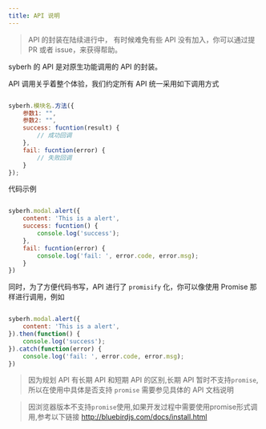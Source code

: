 ```yaml
---
title: API 说明
---
```


> API 的封装在陆续进行中， 有时候难免有些 API 没有加入，你可以通过提 PR 或者 issue，来获得帮助。

syberh 的 API 是对原生功能调用的 API 的封装。

API 调用关乎着整个体验，我们约定所有 API 统一采用如下调用方式

```js

syberh.模块名.方法({
    参数1: "",
    参数2: "",
    success: fucntion(result) {
        // 成功回调
    },
    fail: fucntion(error) {
        // 失败回调
    }
});

```

代码示例

```javascript

syberh.modal.alert({
    content: 'This is a alert',
    success: fucntion() {
        console.log('success');
    },
    fail: fucntion(error) {
        console.log('fail: ', error.code, error.msg);
    }
})

```

同时，为了方便代码书写，API 进行了 `promisify` 化，你可以像使用 Promise 那样进行调用，例如

``` javascript

syberh.modal.alert({
    content: 'This is a alert',
}).then(function() {
    console.log('success');
}).catch(function(error) {
    console.log('fail: ', error.code, error.msg);
})

```

> 因为规划 API 有长期 API 和短期 API 的区别,长期 API 暂时不支持`promise`,所以在使用中具体是否支持 `promise` 需要参见具体的 API 文档说明 

>因浏览器版本不支持`promise`使用,如果开发过程中需要使用promise形式调用,参考以下链接 http://bluebirdjs.com/docs/install.html
